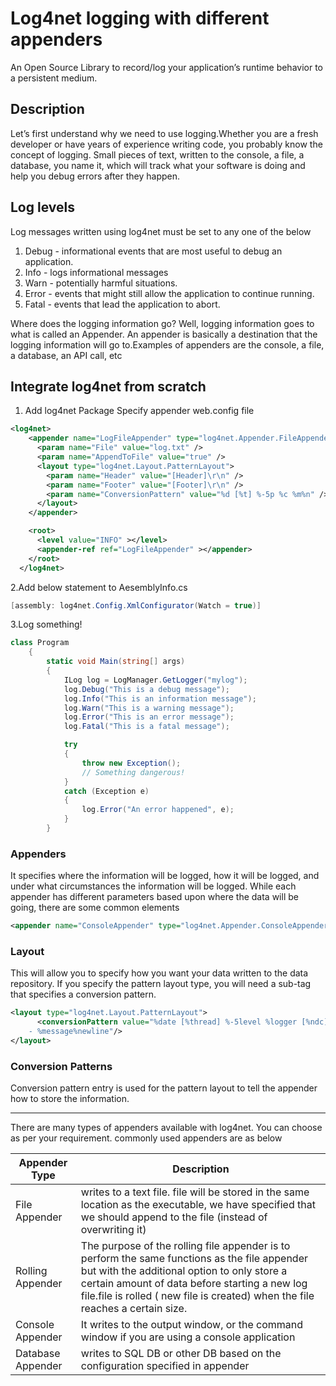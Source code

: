 # Log4net logging with different appenders
An Open Source Library to record/log your application’s runtime behavior to a persistent medium.

## Description
Let’s first understand why we need to use logging.Whether you are a fresh developer  or have years of experience writing code, you probably know the concept of logging. Small pieces of text, written to the console, a file, a database, you name it, which will track what your software is doing and help you debug errors after they happen. 

## Log levels 
Log messages written using log4net must be set to any one of the below

1. Debug - informational events that are most useful to debug an application.
2. Info  - logs  informational messages 
3. Warn -  potentially harmful situations.
4. Error - events that might still allow the application to continue running.
5. Fatal - events that lead the application to abort.

Where does the logging information go? Well, logging information goes to what is called an Appender. An appender is basically a destination that the logging information will go to.Examples of appenders are the console, a file, a database, an API call, etc
 
## Integrate log4net from scratch

1. Add log4net Package
 Specify appender web.config file

```xml
<log4net>
    <appender name="LogFileAppender" type="log4net.Appender.FileAppender">
      <param name="File" value="log.txt" />
      <param name="AppendToFile" value="true" />
      <layout type="log4net.Layout.PatternLayout">
        <param name="Header" value="[Header]\r\n" />
        <param name="Footer" value="[Footer]\r\n" />
        <param name="ConversionPattern" value="%d [%t] %-5p %c %m%n" />
      </layout>
    </appender>

    <root>
      <level value="INFO" ></level>
      <appender-ref ref="LogFileAppender" ></appender>
    </root>
  </log4net>

```

2.Add below statement to AesemblyInfo.cs
```csharp
[assembly: log4net.Config.XmlConfigurator(Watch = true)]
```

3.Log something!
```csharp
class Program
    {
        static void Main(string[] args)
        {
            ILog log = LogManager.GetLogger("mylog");
            log.Debug("This is a debug message");
            log.Info("This is an information message");
            log.Warn("This is a warning message");
            log.Error("This is an error message");
            log.Fatal("This is a fatal message");

            try
            {
                throw new Exception();
                // Something dangerous!
            }
            catch (Exception e)
            {
                log.Error("An error happened", e);
            }
        }
```

### Appenders
 It specifies where the information will be logged, how it will be logged, and under what circumstances the information will be logged. While each appender has different parameters based upon where the data will be going, there are some common elements
```xml
<appender name="ConsoleAppender" type="log4net.Appender.ConsoleAppender">
```

### Layout
This will allow you to specify how you want your data written to the data repository. If you specify the pattern layout type, you will need a sub-tag that specifies a conversion pattern.
```xml
<layout type="log4net.Layout.PatternLayout">
      <conversionPattern value="%date [%thread] %-5level %logger [%ndc] 
    - %message%newline"/>
</layout>
```

### Conversion Patterns
Conversion pattern entry is used for the pattern layout to tell the appender how to store the information.

------------

There are many types of appenders available with log4net. You can choose as per your requirement. commonly used appenders are as below



| Appender Type  |   Description|
| ------------ | ------------ |
|File Appender   |  writes to a text file. file will be stored in the same location as the executable, we have specified that we should append to the file (instead of overwriting it) |
| Rolling Appender  | The purpose of the rolling file appender is to perform the same functions as the file appender but with the additional option to only store a certain amount of data before starting a new log file.file is rolled ( new file is created) when the file reaches a certain size.
 |Console Appender| It writes to the output window, or the command window if you are using a console application|
|Database Appender   |  writes to SQL DB or other DB based on the configuration specified in appender |



